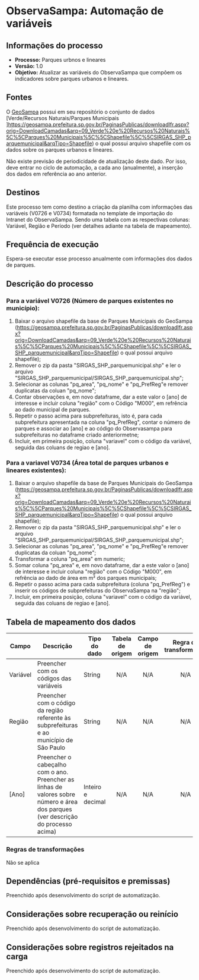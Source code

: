 # ObservaSampa: Automação de variáveis 
## Informações do processo
* **Processo:** Parques urbnos e lineares
* **Versão:** 1.0
* **Objetivo:** Atualizar as variáveis do ObservaSampa que compõem os indicadores sobre parques urbanos e lineares.

## Fontes
O [GeoSampa](https://geosampa.prefeitura.sp.gov.br/PaginasPublicas/_SBC.aspx#) possui em seu repositório o conjunto de dados [Verde/Recursos Naturais/Parques Municipais ]https://geosampa.prefeitura.sp.gov.br/PaginasPublicas/downloadIfr.aspx?orig=DownloadCamadas&arq=09_Verde%20e%20Recursos%20Naturais%5C%5CParques%20Municipais%5C%5CShapefile%5C%5CSIRGAS_SHP_parquemunicipal&arqTipo=Shapefile) o qual possui arquivo shapefile com os dados sobre os parques urbanos e lineares.

Não existe previsão de periodicidade de atualização deste dado. Por isso, deve entrar no ciclo de automação, a cada ano (anualmente), a inserção dos dados em referência ao ano anterior.

## Destinos

Este processo tem como destino a criação da planilha com informações das variáveis (V0726 e V0734) formatada no template de importação do Intranet do ObservaSampa. Sendo uma tabela com as respectivas colunas: Variável, Região e Período (ver detalhes adiante na tabela de mapeamento).

## Frequência de execução

Espera-se executar esse processo anualmente com informações dos dados de parques.

## Descrição do processo

### Para a variável V0726 (Número de parques existentes no município): 
1. Baixar o arquivo shapefile da base de Parques Municipais do GeoSampa (https://geosampa.prefeitura.sp.gov.br/PaginasPublicas/downloadIfr.aspx?orig=DownloadCamadas&arq=09_Verde%20e%20Recursos%20Naturais%5C%5CParques%20Municipais%5C%5CShapefile%5C%5CSIRGAS_SHP_parquemunicipal&arqTipo=Shapefile) o qual possui arquivo shapefile); 
2. Remover o zip da pasta "SIRGAS_SHP_parquemunicipal.shp" e ler o arquivo "SIRGAS_SHP_parquemunicipal/SIRGAS_SHP_parquemunicipal.shp";
3. Selecionar as colunas "pq_area", "pq_nome" e "pq_PrefReg"e remover duplicatas da coluan "pq_nome";
4. Contar observações e, em novo dataframe, dar a este valor o [ano] de interesse e incluir coluna "região" com o Código "M000", em refrência ao dado municipal de parques.
5. Repetir o passo acima para subprefeituras, isto é, para cada subprefeitura apresentada na coluna "pq_PrefReg", contar o número de parques e associar ao [ano] e ao código do Observasampa para subprefeituras no dataframe criado anteriormetne;
6. Incluir, em primeira posição, coluna "variavel" com o código da variável, seguida das coluans de regiao e [ano].

### Para a variavel V0734 (Área total de parques urbanos e lineares existentes): 
1. Baixar o arquivo shapefile da base de Parques Municipais do GeoSampa (https://geosampa.prefeitura.sp.gov.br/PaginasPublicas/downloadIfr.aspx?orig=DownloadCamadas&arq=09_Verde%20e%20Recursos%20Naturais%5C%5CParques%20Municipais%5C%5CShapefile%5C%5CSIRGAS_SHP_parquemunicipal&arqTipo=Shapefile) o qual possui arquivo shapefile); 
2. Remover o zip da pasta "SIRGAS_SHP_parquemunicipal.shp" e ler o arquivo "SIRGAS_SHP_parquemunicipal/SIRGAS_SHP_parquemunicipal.shp";
3. Selecionar as colunas "pq_area", "pq_nome" e "pq_PrefReg"e remover duplicatas da coluan "pq_nome";
4. Transformar a coluna "pq_area" em numeric;
5. Somar coluna "pq_area" e, em novo dataframe, dar a este valor o [ano] de interesse e incluir coluna "região" com o Código "M000", em refrência ao dado de área em m² dos parques municipais;
6. Repetir o passo acima para cada subprefeitura (coluna "pq_PrefReg") e inserir os códigos de subprefeituras do ObservaSampa na "região";
7. Incluir, em primeira posição, coluna "variavel" com o código da variável, seguida das coluans de regiao e [ano].

## Tabela de mapeamento dos dados

| Campo | Descrição | Tipo do dado | Tabela de origem | Campo de origem | Regra de transformação |
| ----- | --------- | ------------ | :--------------: | :-------------: | :--------------------: |
| Variável | Preencher com os códigos das variáveis | String | N/A | N/A | N/A |
| Região | Preencher com o código da região referente às subprefeituras e ao município de São Paulo | String | N/A | N/A | N/A |
| [Ano] | Preencher o cabeçalho com o ano. Preencher as linhas de valores sobre número e área dos parques (ver descrição do processo acima) | Inteiro e decimal | N/A | N/A | N/A |

### Regras de transformações
Não se aplica

## Dependências (pré-requisitos e premissas)
Preenchido após desenvolvimento do script de automatização.

## Considerações sobre recuperação ou reinício
Preenchido após desenvolvimento do script de automatização.

## Considerações sobre registros rejeitados na carga
Preenchido após desenvolvimento do script de automatização.
